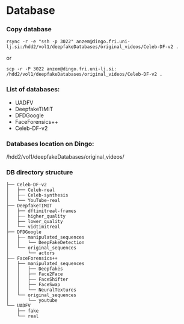 # Database

### Copy database
    rsync -r -e "ssh -p 3022" anzem@dingo.fri.uni-lj.si:/hdd2/vol1/deepfakeDatabases/original_videos/Celeb-DF-v2 .
  
  or

    scp -r -P 3022 anzem@dingo.fri.uni-lj.si: /hdd2/vol1/deepfakeDatabases/original_videos/Celeb-DF-v2 .

### List of databases:
* UADFV
* DeepfakeTIMIT
* DFDGoogle
* FaceForensics++
* Celeb-DF-v2

### Databases location on Dingo:
/hdd2/vol1/deepfakeDatabases/original_videos/

### DB directory structure
    ├── Celeb-DF-v2
    │   ├── Celeb-real
    │   ├── Celeb-synthesis
    │   └── YouTube-real
    ├── DeepfakeTIMIT
    │   ├── dftimitreal-frames
    │   ├── higher_quality
    │   ├── lower_quality
    │   └── vidtimitreal
    ├── DFDGoogle
    │   ├── manipulated_sequences
    │   │   └── DeepFakeDetection
    │   └── original_sequences
    │       └── actors
    ├── FaceForensics++
    │   ├── manipulated_sequences
    │   │   ├── Deepfakes
    │   │   ├── Face2Face
    │   │   ├── FaceShifter
    │   │   ├── FaceSwap
    │   │   └── NeuralTextures
    │   └── original_sequences
    │       └── youtube
    └── UADFV
        ├── fake
        └── real
